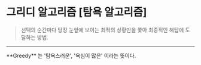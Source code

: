 # 그리디 알고리즘 [탐욕 알고리즘]
> 선택의 순간마다 당장 눈앞에 보이는 최적의 상황만을 쫓아 최종적인 해답에 도달하는 방법.
<hr>
**Greedy** 는 '탐욕스러운', '욕심이 많은' 이라는 뜻이다.
